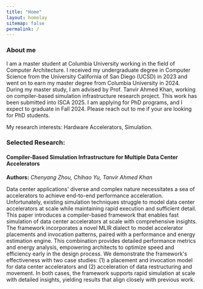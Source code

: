 ```yaml
---
title: "Home"
layout: homelay
sitemap: false
permalink: /
---
```



<style>
img{
  border-radius: 10px;
}
iframe {
  width: 175px;
  display: inline;
  vertical-align:middle;
  <!-- margin-bottom:5px; -->
  <!-- margin-left:5px; -->
  <!-- border: 1px solid red; -->
}
.col-md-3 {
  margin:0;
  padding:0;
  margin-top:10px;
  margin-bottom:10px;
  display:block;
  overflow:hidden;
  text-align:center;
  display: table-cell;
  height: auto;
  float: none;
  background:white;
  border-radius:20px;
  <!-- border: 1px solid black; -->
}
</style>
<!-- ### Welcome!

Theoretical physics is a branch of physics that focuses on the development of mathematical models and theories to understand and explain natural phenomena.
It plays a crucial role in our understanding of the fundamental laws of the universe and the fundamental particles that make up all matter.
Research in theoretical physics helps us to make predictions about how the universe works and to test these predictions through experiments.
It also helps us to understand the fundamental principles that govern the behavior of matter and energy, and to explore the limits of our current knowledge.
Theoretical physics helps us to make progress in a wide range of fields, including cosmology, particle physics, and quantum mechanics, and it has led to many important discoveries and technological innovations. -->
<!-- 
<div class="container">
<div class="row">
<center>
<img src="{{ site.url }}{{ site.baseurl }}/images/banner.jpg" width="100%"/><br/>
Examples of Feynman diagrams. <br/>
Feynman R., The theory of positrons. <i>Phys. Rev.</i> (1949)
</center>
</div>
</div>
<br/> -->

### About me

I am a master student at Columbia University working in the field of Computer Architecture.
I received my undergraduate degree in Computer Science from the University California of San Diego (UCSD) in 2023 and went on to earn my master degree from Columbia University in 2024.
During my master study, I am advised by Prof. Tanvir Ahmed Khan, working on compiler-based simulation infrastructure research project. This work has been submitted into ISCA 2025. I am applying for PhD programs, and I expect to graduate in Fall 2024. Please reach out to me if your are looking for PhD students.


My research interests: Hardware Accelerators, Simulation.



### Selected Research:

<div class="jumbotron">
<div class="row align-items-end">
<div class="col-md-12 col-sm-12">
<h4><b>Compiler-Based Simulation Infrastructure for Multiple Data Center Accelerators</b></h4>
<!-- <a href="https://example.com" target="_blank"><button class="btn btn-success btn-sm">WEBSITE</button></a> -->
<!-- <a href="https://github.com" target="_blank"><button class="btn btn-info btn-sm">GIT</button></a> -->
<!-- <a href="{{ site.url }}{{ site.baseurl }}/papers/example_proceeding.pdf" target="_blank"><button class="btn btn-danger btn-sm">PAPER</button></a>  -->

<b>Authors:</b>
<i>Chenyang Zhou, Chihao Yu, Tanvir Ahmed Khan</i>

Data center applications' diverse and complex nature necessitates a sea of accelerators to achieve end-to-end performance acceleration. Unfortunately, existing simulation techniques struggle to model data center accelerators at scale while maintaining rapid execution and sufficient detail. This paper introduces a compiler-based framework that enables fast simulation of data center accelerators at scale with comprehensive insights. The framework incorporates a novel MLIR dialect to model accelerator placements and invocation patterns, paired with a performance and energy estimation engine. This combination provides detailed performance metrics and energy analysis, empowering architects to optimize speed and efficiency early in the design process. We demonstrate the framework's effectiveness with two case studies: (1) a placement and invocation model for data center accelerators and (2) acceleration of data restructuring and movement. In both cases, the framework supports rapid simulation at scale with detailed insights, yielding results that align closely with previous work.

</div>
</div>
</div>





